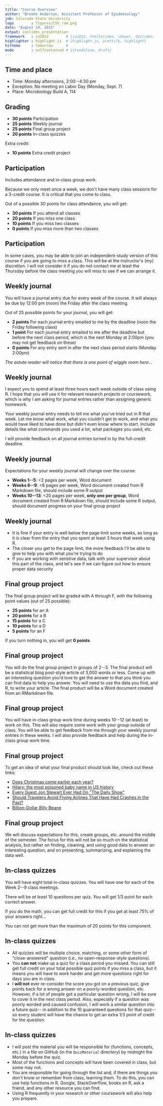 ```yaml
---
title: "Course Overview"
author: "Brooke Anderson, Assistant Professor of Epidemiology"
job: Colorado State University
logo        : figures/CSU_ram.png
date: "August 24, 2015"
output: ioslides_presentation
framework   : io2012        # {io2012, html5slides, shower, dzslides, ...}
highlighter : highlight.js  # {highlight.js, prettify, highlight}
hitheme     : tomorrow      # 
mode        : selfcontained # {standalone, draft}
---
```


## Time and place

- Time: Monday afternoons, 2:00--4:30 pm
- Exception: No meeting on Labor Day (Monday, Sept. 7)
- Place: Microbiology Build A, 114

## Grading

- **30 points** Participation
- **25 points** Weekly journal
- **25 points** Final group project
- **20 points** In-class quizzes

Extra credit:
- **10 points** Extra credit project

## Participation

Includes attendance and in-class group work.

Because we only meet once a week, we don't have many class sessions for a 3-credit course. It is critical that you come to class. 

Out of a possible 30 points for class attendance, you will get:

- **30 points** If you attend all classes
- **20 points** If you miss one class
- **10 points** If you miss two classes
- **0 points** If you miss more than two classes

## Participation

In some cases, you may be able to join an independent-study version of this course if you are going to miss a class. This will be at the instructor's (my) discretion. I will not consider it if you do not contact me at least the Thursday before the class meeting you will miss to see if we can arrange it.

## Weekly journal 

You will have a journal entry due for every week of the course. It will always be due by 12:00 pm (noon) the Friday after the class meeting. 

Out of 25 possible points for your journal, you will get:

- **2 points** For each journal entry emailed to me by the deadline (noon the Friday following class)
- **1 point** For each journal entry emailed to me after the deadline but before the next class period, which is the next Monday at 2:00pm (you may not get feedback on these)
- **0 points** For any entry sent in after the next class period starts (Monday 2:00pm)

*The astute reader will notice that there is one point of wiggle room here...*

## Weekly journal

I expect you to spend at least three hours each week outside of class using R. I hope that you will use it for relevant research projects or coursework, which is why I am asking for journal entries rather than assigning generic homework. 

Your weekly journal entry needs to tell me what you've tried out in R that week. Let me know what work, what you couldn't get to work, and what you would have liked to have done but didn't even know where to start. Include details like what commands you used a lot, what packages you used, etc.

I will provide feedback on all journal entries turned in by the full-credit deadline.

## Weekly journal

Expectations for your weekly journal will change over the course:

- **Weeks 1--5**: <2 pages per week, Word document
- **Weeks 6--9**: <6 pages per week, Word document created from R Markdown file, should include some R output
- **Weeks 10--13**: <20 pages per week, **only one per group**, Word document created from R Markdown file, should include some R output, should document progress on your final group project

## Weekly journal

- It is fine if your entry is well below the page limit some weeks, as long as it is clear from the entry that you spent at least 3 hours that week using R. 
- The closer you get to the page limit, the more feedback I'll be able to give to help you with what you're trying to do
- If you are working with senstive data, talk with your supervisor about this part of the class, and let's see if we can figure out how to ensure proper data security

## Final group project

The final group project will be graded with A through F, with the following point values (out of 25 possible):

- **25 points** for an A
- **20 points** for a B
- **15 points** for a C
- **10 points** for a D
- **5 points** for an F

If you turn nothing in, you will get **0 points**

## Final group project

You will do the final group project in groups of 2--3. The final product will be a statistical blog post-style article of 3,000 words or less. Come up with an interesting question you'd love to get the answer to that you think you can find data to help you answer. You will need to use the data you find, and R, to write your article. The final product will be a Word document created from an RMarkdown file. 

## Final group project

You will have in-class group work time during weeks 10--12 (at least) to work on this. This will also require some work with your group outside of class. You will be able to get feedback from me through your weekly journal entries in these weeks. I will also provide feedback and help during the in-class group work time. 

## Final group project

To get an idea of what your final product should look like, check out these links:

- [Does Christmas come earlier each year?](http://www.statslife.org.uk/culture/1892-does-christmas-really-come-earlier-every-year)
- [Hilary: the most poisoned baby name in US history](http://hilaryparker.com/2013/01/30/hilary-the-most-poisoned-baby-name-in-us-history/)
- [Every Guest Jon Stewart Ever Had On "The Daily Show"](http://fivethirtyeight.com/datalab/every-guest-jon-stewart-ever-had-on-the-daily-show/)
- [Should Travelers Avoid Flying Airlines That Have Had Crashes in the Past?](http://fivethirtyeight.com/features/should-travelers-avoid-flying-airlines-that-have-had-crashes-in-the-past/)
- [Billion-Dollar Billy Beane](http://fivethirtyeight.com/features/billion-dollar-billy-beane/)

## Final group project

We will discuss expectations for this, create groups, etc. around the middle of the semester. The focus for this will not be so much on the statistical analysis, but rather on finding, cleaning, and using good data to answer an interesting question, and on presenting, summarizing, and explaining the data well.

## In-class quizzes

You will have eight total in-class quizzes. You will have one for each of the Week 2--9 class meetings. 

There will be *at least* 10 questions per quiz. You will get 1/3 point for each correct answer. 

If you do the math, you can get full credit for this if you get at least 75% of your answers right...

You can not get more than the maximum of 20 points for this component.

## In-class quizzes

- All quizzes will be multiple choice, matching, or some other form of "close-answered" question (i.e., no open-response-style questions).
- You **can not** make up a quiz for a class period you missed. You can still get full credit on your total possible quiz points if you miss a class, but it means you will have to work harder and get more questions right for days you are in class.
- I **will not** ever re-consider the score you got on a previous quiz, give points back for a wrong answer on a poorly-worded question, etc. However, if a lot of people got a particular question wrong, I will be sure to cover it in the next class period. Also, especially if a question was poorly worded and caused confusion, I will work a similar question into a future quiz-- in addition to the 10 guaranteed questions for that quiz-- so every student will have the chance to get an extra 1/3 point of credit for the question.

## In-class quizzes

- I will post the material you will be responsible for (functions, concepts, etc.) in a file on GitHub (in the `QuizMaterial` directory) by midnight the Monday before the quiz. 
- Most of the functions and concepts will have been covered in class, but some may not. 
- You are responsible for going through the list and, if there are things you don't know or remember from class, learning them. To do this, you can use help functions in R, Google, StackOverflow, books on R, ask a friend, and any other resource you can find.
- Using R frequently in your research or other coursework will also help you prepare. 
